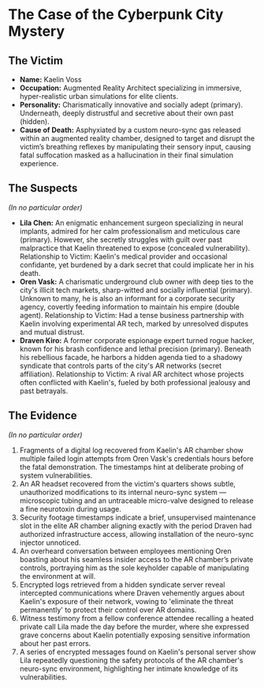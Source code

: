 # The Case of the Cyberpunk City Mystery

## The Victim
- **Name:** Kaelin Voss
- **Occupation:** Augmented Reality Architect specializing in immersive, hyper-realistic urban simulations for elite clients.
- **Personality:** Charismatically innovative and socially adept (primary). Underneath, deeply distrustful and secretive about their own past (hidden).
- **Cause of Death:** Asphyxiated by a custom neuro-sync gas released within an augmented reality chamber, designed to target and disrupt the victim’s breathing reflexes by manipulating their sensory input, causing fatal suffocation masked as a hallucination in their final simulation experience.

## The Suspects
*(In no particular order)*
- **Lila Chen:** An enigmatic enhancement surgeon specializing in neural implants, admired for her calm professionalism and meticulous care (primary). However, she secretly struggles with guilt over past malpractice that Kaelin threatened to expose (concealed vulnerability). Relationship to Victim: Kaelin's medical provider and occasional confidante, yet burdened by a dark secret that could implicate her in his death.
- **Oren Vask:** A charismatic underground club owner with deep ties to the city's illicit tech markets, sharp-witted and socially influential (primary). Unknown to many, he is also an informant for a corporate security agency, covertly feeding information to maintain his empire (double agent). Relationship to Victim: Had a tense business partnership with Kaelin involving experimental AR tech, marked by unresolved disputes and mutual distrust.
- **Draven Kiro:** A former corporate espionage expert turned rogue hacker, known for his brash confidence and lethal precision (primary). Beneath his rebellious facade, he harbors a hidden agenda tied to a shadowy syndicate that controls parts of the city's AR networks (secret affiliation). Relationship to Victim: A rival AR architect whose projects often conflicted with Kaelin's, fueled by both professional jealousy and past betrayals.

## The Evidence
*(In no particular order)*
1. Fragments of a digital log recovered from Kaelin's AR chamber show multiple failed login attempts from Oren Vask's credentials hours before the fatal demonstration. The timestamps hint at deliberate probing of system vulnerabilities.
2. An AR headset recovered from the victim's quarters shows subtle, unauthorized modifications to its internal neuro-sync system — microscopic tubing and an untraceable micro-valve designed to release a fine neurotoxin during usage.
3. Security footage timestamps indicate a brief, unsupervised maintenance slot in the elite AR chamber aligning exactly with the period Draven had authorized infrastructure access, allowing installation of the neuro-sync injector unnoticed.
4. An overheard conversation between employees mentioning Oren boasting about his seamless insider access to the AR chamber’s private controls, portraying him as the sole keyholder capable of manipulating the environment at will.
5. Encrypted logs retrieved from a hidden syndicate server reveal intercepted communications where Draven vehemently argues about Kaelin's exposure of their network, vowing to 'eliminate the threat permanently' to protect their control over AR domains.
6. Witness testimony from a fellow conference attendee recalling a heated private call Lila made the day before the murder, where she expressed grave concerns about Kaelin potentially exposing sensitive information about her past errors.
7. A series of encrypted messages found on Kaelin's personal server show Lila repeatedly questioning the safety protocols of the AR chamber's neuro-sync environment, highlighting her intimate knowledge of its vulnerabilities.
